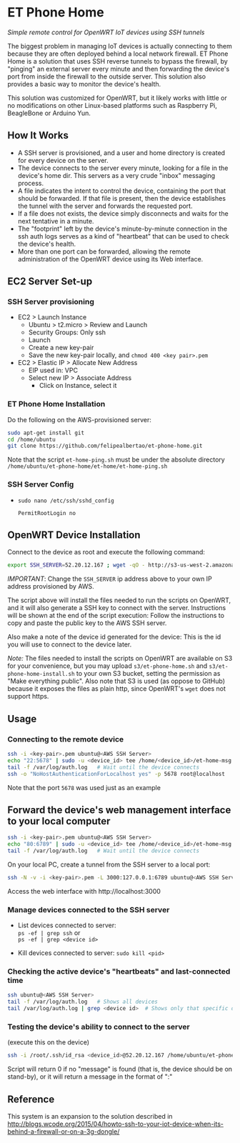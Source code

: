 # ET Phone Home

_Simple remote control for OpenWRT IoT devices using SSH tunnels_

The biggest problem in managing IoT devices is actually connecting to them because they are often deployed behind a local network firewall. ET Phone Home is a solution that uses SSH reverse tunnels to bypass the firewall, by "pinging" an external server every minute and then forwarding the device's port from inside the firewall to the outside server. This solution also provides a basic way to monitor the device's health.

This solution was customized for OpenWRT, but it likely works with little or no modifications on other Linux-based platforms such as Raspberry Pi, BeagleBone or Arduino Yun.


## How It Works

- A SSH server is provisioned, and a user and home directory is created for every device on the server.
- The device connects to the server every minute, looking for a file in the device's home dir. This servers as a very crude "inbox" messaging process.
- A file indicates the intent to control the device, containing the port that should be forwarded. If that file is present, then the device establishes the tunnel with the server and forwards the requested port.
- If a file does not exists, the device simply disconnects and waits for the next tentative in a minute.
- The "footprint" left by the device's minute-by-minute connection in the ssh auth logs serves as a kind of "heartbeat" that can be used to check the device's health.
- More than one port can be forwarded, allowing the remote administration of the OpenWRT device using its Web interface.


## EC2 Server Set-up

### SSH Server provisioning

- EC2 > Launch Instance
    - Ubuntu > t2.micro > Review and Launch
    - Security Groups: Only ssh
    - Launch
    - Create a new key-pair
    - Save the new key-pair locally, and `chmod 400 <key pair>.pem`
- EC2 > Elastic IP > Allocate New Address
    - EIP used in: VPC
    - Select new IP > Associate Address
        - Click on Instance, select it


### ET Phone Home Installation

Do the following on the AWS-provisioned server:

```bash
sudo apt-get install git
cd /home/ubuntu
git clone https://github.com/felipealbertao/et-phone-home.git
```

Note that the script `et-home-ping.sh` must be under the absolute directory
  `/home/ubuntu/et-phone-home/et-home/et-home-ping.sh`


### SSH Server Config

- `sudo nano /etc/ssh/sshd_config`  
    ```
    PermitRootLogin no
    ```

## OpenWRT Device Installation

Connect to the device as root and execute the following command:

```bash
export SSH_SERVER=52.20.12.167 ; wget -qO - http://s3-us-west-2.amazonaws.com/et-phone-home/et-phone-home-install.sh | ash
```

*IMPORTANT*: Change the `SSH_SERVER` ip address above to your own IP address provisioned by AWS.

The script above will install the files needed to run the scripts on OpenWRT, and it will also generate a SSH key to connect with the server. Instructions will be shown at the end of the script execution: Follow the instructions to copy and paste the public key to the AWS SSH server.

Also make a note of the device id generated for the device: This is the id you will use to connect to the device later.

_Note:_ The files needed to install the scripts on OpenWRT are available on S3 for your convenience, but you may upload `s3/et-phone-home.sh` and `s3/et-phone-home-install.sh` to your own S3 bucket, setting the permission as "Make everything public". Also note that S3 is used (as oppose to GitHub) because it exposes the files as plain http, since OpenWRT's `wget` does not support https.


## Usage

### Connecting to the remote device

```bash
ssh -i <key-pair>.pem ubuntu@<AWS SSH Server>
echo "22:5678" | sudo -u <device_id> tee /home/<device_id>/et-home-msg
tail -f /var/log/auth.log   # Wait until the device connects
ssh -o "NoHostAuthenticationForLocalhost yes" -p 5678 root@localhost
```

Note that the port `5678` was used just as an example


## Forward the device's web management interface to your local computer

```bash
ssh -i <key-pair>.pem ubuntu@<AWS SSH Server>
echo "80:6789" | sudo -u <device_id> tee /home/<device_id>/et-home-msg
tail -f /var/log/auth.log   # Wait until the device connects
```

On your local PC, create a tunnel from the SSH server to a local port:

```bash
ssh -N -v -i <key-pair>.pem -L 3000:127.0.0.1:6789 ubuntu@<AWS SSH Server>
```

Access the web interface with http://localhost:3000


### Manage devices connected to the SSH server

- List devices connected to server:  
   `ps -ef | grep ssh` or  
   `ps -ef | grep <device id>`

 - Kill devices connected to server:
   `sudo kill <pid>`


### Checking the active device's "heartbeats" and last-connected time

   ```bash
   ssh ubuntu@<AWS SSH Server>
   tail -f /var/log/auth.log   # Shows all devices
   tail /var/log/auth.log | grep <device id>  # Shows only that specific device
   ```

### Testing the device's ability to connect to the server

(execute this on the device)

```bash
ssh -i /root/.ssh/id_rsa <device_id>@52.20.12.167 /home/ubuntu/et-phone-home/et-home/et-home-ping.sh
```

Script will return 0 if no "message" is found (that is, the device should be on stand-by),
or it will return a message in the format of "<local device port>:<remote server port>"


## Reference

This system is an expansion to the solution described in http://blogs.wcode.org/2015/04/howto-ssh-to-your-iot-device-when-its-behind-a-firewall-or-on-a-3g-dongle/
